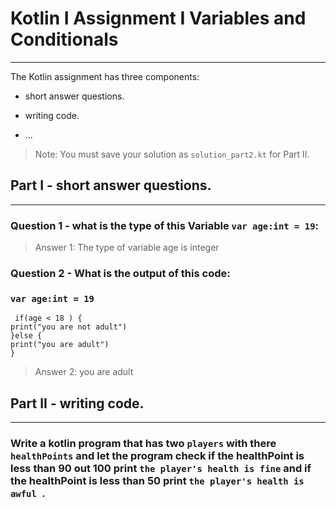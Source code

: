 # Kotlin I Assignment  I Variables and Conditionals
---
The Kotlin assignment has three components:
- short answer questions.
- writing code.

- ...
> Note: You must save your solution as `solution_part2.kt` for Part II.

## Part I - short answer questions.
---
### Question 1 - what is the type of this Variable `var age:int = 19`:
>Answer 1: The type of variable age is integer 
### Question 2 - What is the output of this code:
###  `var age:int = 19`
     if(age < 18 ) {
    print("you are not adult") 
    }else {
    print("you are adult")
    }
>Answer 2: you are adult


## Part II - writing code.
---
### Write a kotlin program that has two `players` with there `healthPoints` and let the program check if the healthPoint is less than 90 out 100 print `the player's health is fine` and if the healthPoint is less than 50 print `the player's health is awful `.